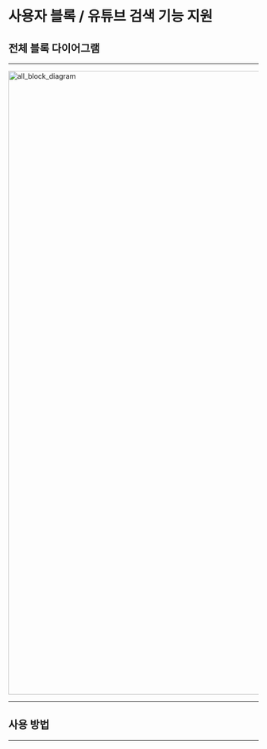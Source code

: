 # 사용자 블록 / 유튜브 검색 기능 지원

## 전체 블록 다이어그램
---
<img width="1255" alt="all_block_diagram" src="https://user-images.githubusercontent.com/88064555/160376919-b7f6c644-6821-448c-af6a-d025ebe4c505.png">

---

## 사용 방법
---



